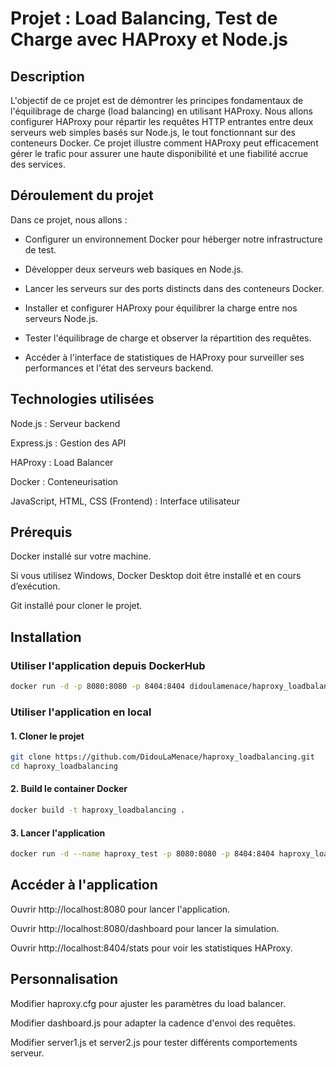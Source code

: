 # Projet : Load  Balancing, Test de Charge avec HAProxy et Node.js

## Description

L'objectif de ce projet est de démontrer les principes fondamentaux de l'équilibrage de charge (load balancing) en utilisant HAProxy. Nous allons configurer HAProxy pour répartir les requêtes HTTP entrantes entre deux serveurs web simples basés sur Node.js, le tout fonctionnant sur des conteneurs Docker. Ce projet illustre comment HAProxy peut efficacement gérer le trafic pour assurer une haute disponibilité et une fiabilité accrue des services.

## Déroulement du projet

Dans ce projet, nous allons :

- Configurer un environnement Docker pour héberger notre infrastructure de test.

- Développer deux serveurs web basiques en Node.js.

- Lancer les serveurs sur des ports distincts dans des conteneurs Docker.

- Installer et configurer HAProxy pour équilibrer la charge entre nos serveurs Node.js.

- Tester l'équilibrage de charge et observer la répartition des requêtes.

- Accéder à l'interface de statistiques de HAProxy pour surveiller ses performances et l'état des serveurs backend.

## Technologies utilisées

Node.js : Serveur backend

Express.js : Gestion des API

HAProxy : Load Balancer

Docker : Conteneurisation

JavaScript, HTML, CSS (Frontend) : Interface utilisateur

## Prérequis

Docker installé sur votre machine.

Si vous utilisez Windows, Docker Desktop doit être installé et en cours d’exécution.

Git installé pour cloner le projet.

## Installation

### Utiliser l'application depuis DockerHub

```bash
docker run -d -p 8080:8080 -p 8404:8404 didoulamenace/haproxy_loadbalancing:latest
```

### Utiliser l'application en local

#### 1. Cloner le projet

```bash
git clone https://github.com/DidouLaMenace/haproxy_loadbalancing.git
cd haproxy_loadbalancing
```

#### 2. Build le container Docker

```bash
docker build -t haproxy_loadbalancing .
```

#### 3. Lancer l'application 

```bash
docker run -d --name haproxy_test -p 8080:8080 -p 8404:8404 haproxy_loadbalancing
```

## Accéder à l'application

Ouvrir http://localhost:8080 pour lancer l'application.

Ouvrir http://localhost:8080/dashboard pour lancer la simulation.

Ouvrir http://localhost:8404/stats pour voir les statistiques HAProxy.


## Personnalisation

Modifier haproxy.cfg pour ajuster les paramètres du load balancer.

Modifier dashboard.js pour adapter la cadence d'envoi des requêtes.

Modifier server1.js et server2.js pour tester différents comportements serveur.
